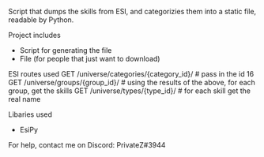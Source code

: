 Script that dumps the skills from ESI, and categorizies them into a static file, readable by Python.

Project includes
- Script for generating the file
- File (for people that just want to download)

ESI routes used
GET /universe/categories/{category_id}/ # pass in the id 16
GET /universe/groups/{group_id}/ # using the results of the above, for each group, get the skills
GET /universe/types/{type_id}/ # for each skill get the real name

Libaries used
- EsiPy

For help, contact me on Discord: PrivateZ#3944